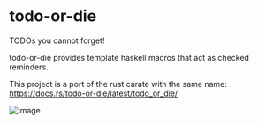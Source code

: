 # todo-or-die

TODOs you cannot forget!

todo-or-die provides template haskell macros that act as checked reminders.

This project is a port of the rust carate with the same name: https://docs.rs/todo-or-die/latest/todo_or_die/

![image](https://user-images.githubusercontent.com/25511262/157185287-98788a29-c6fc-4df7-8d5f-53b13cd839e3.png)
